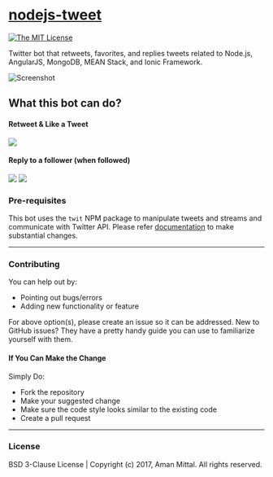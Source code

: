 # [nodejs-tweet](https://twitter.com/nodejstweets)

[![The MIT License](https://img.shields.io/badge/license-MIT-orange.svg?style=flat-square)](http://opensource.org/licenses/MIT)

Twitter bot that retweets, favorites, and replies tweets related to Node.js, AngularJS, MongoDB, MEAN Stack, and Ionic Framework.

![Screenshot](http://i.imgur.com/mpZWVJ9.png)

## What this bot can do?

#### Retweet & Like a Tweet

![](http://i.imgur.com/3y0cnoB.png)

#### Reply to a follower (when followed)

![](http://i.imgur.com/xcClkBm.png)
![](http://i.imgur.com/8adfDDw.png)

### Pre-requisites
This bot uses the `twit` NPM package to manipulate tweets and streams and communicate with Twitter API. Please refer [documentation](https://github.com/ttezel/twit) to make substantial changes.

---

### Contributing
You can help out by:

* Pointing out bugs/errors
* Adding new functionality or feature

For above option(s), please create an issue so it can be addressed. New to GitHub issues? They have a pretty handy guide you can use to familiarize yourself with them.

#### If You Can Make the Change

Simply Do:

* Fork the repository
* Make your suggested change
* Make sure the code style looks similar to the existing code
* Create a pull request

---

### License
BSD 3-Clause License | Copyright (c) 2017, Aman Mittal. All rights reserved.
